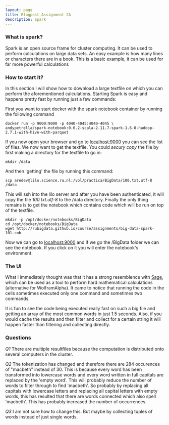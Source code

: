```yaml
---
layout: page
title: Blogpost Assignment 2A
description: Spark
---
```



### What is spark?

Spark is an open source frame for cluster computing. It can be used to perform calculations on large data sets. An easy example is how many lines or characters there are in a book. This is a basic example, it can be used for far more powerful calculations

### How to start it?

In this section I will show how to download a large textfile on which you can perform the aforementioned calculations. Starting Spark is easy and happens pretty fast by running just a few commands:

First you want to start docker with the spark notebook container by running the following command

	docker run -p 9000:9000 -p 4040-4045:4040-4045 \ 
 	andypetrella/spark-notebook:0.6.2-scala-2.11.7-spark-1.6.0-hadoop-2.7.1-with-hive-with-parquet

If you now open your browser and go to [localhost:9000](http://localhost:9000) you can see the list of files. We now want to get the textfile. You could _secury copy_ the file by first making a directory for the textfile to go in:

	mkdir /data

And then 'getting' the file by running this command:

	scp aredev@lilo.science.ru.nl:/vol/practica/BigData/100.txt.utf-8 /data

This will ssh into the lilo server and after you have been authenticated, it will copy the file _100.txt.utf-8_ to the /data directory. Finally the only thing remains is to get the notebook which contains code which will be run on top of the textfile. 

	mkdir -p /opt/docker/notebooks/BigData
	cd /opt/docker/notebooks/BigData
	wget http://rubigdata.github.io/course/assignments/big-data-spark-101.snb

Now we can go to [localhost:9000](http://localhost:9000) and if we go the /BigData folder we can see the notebook. If you click on it you will enter the notebook's environment.

### The UI 

What I immediately thought was that it has a strong resemblence with [Sage](http://sagemath.com), which can be used as a tool to perform hard mathematical calculations (alternative for WolframAlpha). It came to notice that running the code in the cells sometimes executed only one command and sometimes two commands. 

It is fun to see the code being executed really fast on such a big file and getting an array of the most common words in just 1.5 seconds. Also, if you would cache the results and then filter and collect for a certain string it will happen faster than filtering and collecting directly. 

### Questions

_Q1_ There are multiple resultfiles because the computation is distributed onto several computers in the cluster. 

_Q2_ The tokenization has changed and therefore there are 284 occurences of "macbeth" instead of 30. This is because every word has been transformed into lowercase words and every word written in full capitals are replaced by the 'empty word'. This will probably reduce the number of words to filter through to find 'macbeth'. So probably by replacing all capitals with lowercase letters and replacing all capital letters with empty words, this has resulted that there are words connected which also spell 'macbeth'. This has probably increased the number of occurrences. 

_Q3_ I am not sure how to change this. But maybe by collecting tuples of words instead of just single words. 


